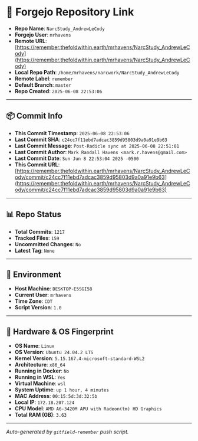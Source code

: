 # 🔗 Forgejo Repository Link

- **Repo Name**: `NarcStudy_AndrewLeCody`
- **Forgejo User**: `mrhavens`
- **Remote URL**: [https://remember.thefoldwithin.earth/mrhavens/NarcStudy_AndrewLeCody](https://remember.thefoldwithin.earth/mrhavens/NarcStudy_AndrewLeCody)
- **Local Repo Path**: `/home/mrhavens/narcwork/NarcStudy_AndrewLeCody`
- **Remote Label**: `remember`
- **Default Branch**: `master`
- **Repo Created**: `2025-06-08 22:53:06`

---

## 📦 Commit Info

- **This Commit Timestamp**: `2025-06-08 22:53:06`
- **Last Commit SHA**: `c24cc7f11ebd7adcac3859d95803d9a0a91e9b63`
- **Last Commit Message**: `Post-Radicle sync at 2025-06-08 22:51:01`
- **Last Commit Author**: `Mark Randall Havens <mark.r.havens@gmail.com>`
- **Last Commit Date**: `Sun Jun 8 22:53:04 2025 -0500`
- **This Commit URL**: [https://remember.thefoldwithin.earth/mrhavens/NarcStudy_AndrewLeCody/commit/c24cc7f11ebd7adcac3859d95803d9a0a91e9b63](https://remember.thefoldwithin.earth/mrhavens/NarcStudy_AndrewLeCody/commit/c24cc7f11ebd7adcac3859d95803d9a0a91e9b63)

---

## 📊 Repo Status

- **Total Commits**: `1217`
- **Tracked Files**: `159`
- **Uncommitted Changes**: `No`
- **Latest Tag**: `None`

---

## 🧭 Environment

- **Host Machine**: `DESKTOP-E5SGI58`
- **Current User**: `mrhavens`
- **Time Zone**: `CDT`
- **Script Version**: `1.0`

---

## 🧬 Hardware & OS Fingerprint

- **OS Name**: `Linux`
- **OS Version**: `Ubuntu 24.04.2 LTS`
- **Kernel Version**: `5.15.167.4-microsoft-standard-WSL2`
- **Architecture**: `x86_64`
- **Running in Docker**: `No`
- **Running in WSL**: `Yes`
- **Virtual Machine**: `wsl`
- **System Uptime**: `up 1 hour, 4 minutes`
- **MAC Address**: `00:15:5d:3d:32:5b`
- **Local IP**: `172.18.207.124`
- **CPU Model**: `AMD A6-3420M APU with Radeon(tm) HD Graphics`
- **Total RAM (GB)**: `3.63`

---

_Auto-generated by `gitfield-remember` push script._
